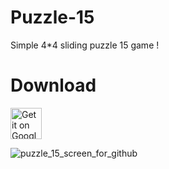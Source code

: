 # Puzzle-15
Simple 4*4 sliding puzzle 15 game !

# Download
<a href="https://play.google.com/store/apps/details?id=uz.nurlibaydev.numberpuzzle15">
<img alt="Get it on Google Play" src="https://play.google.com/intl/en_us/badges/images/apps/en-play-badge.png" height="50px"/></a>

 ![puzzle_15_screen_for_github](https://user-images.githubusercontent.com/70841207/185742624-1f35fa14-59d0-4304-8bcd-3ff00cedf418.jpg)
